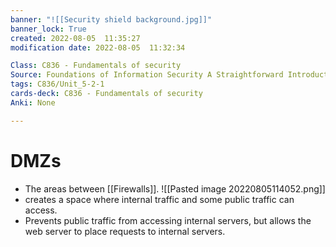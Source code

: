 ```yaml
---
banner: "![[Security shield background.jpg]]"
banner_lock: True
created: 2022-08-05  11:35:27
modification date: 2022-08-05  11:32:34

Class: C836 - Fundamentals of security
Source: Foundations of Information Security A Straightforward Introduction
tags: C836/Unit_5-2-1
cards-deck: C836 - Fundamentals of security
Anki: None

---
```


# DMZs
- The areas between [[Firewalls]].
![[Pasted image 20220805114052.png]]
- creates a space where internal traffic and some public traffic can access.
- Prevents public traffic from accessing internal servers, but allows the web server to place requests to internal servers.